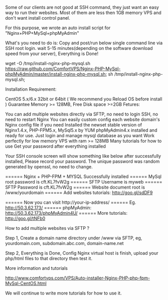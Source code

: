 Some of our clients are not good at SSH command, they just want an easy way to run their websites. Most of them are less then 1GB memory VPS and don't want install control panel.

For this purpose, we wrote an auto install script for "Nginx+PHP+MySql+phpMyAdmin"

What's you need to do is: Copy and post/run below single command line via SSH root login. wait 5-15 minutes(depending on the software download speed from your server), Everything is Done!


wget -O /tmp/install-nginx-php-mysql.sh https://raw.github.com/ComfortVPS/Nginx-PHP-MySql-phpMyAdmin/master/install-nginx-php-mysql.sh; sh /tmp/install-nginx-php-mysql.sh;



Installation Requirement:

CentOS 5.x/6.x 32bit or 64bit ( We recommend you Reload OS before install )
Guarantee Memory >= 128MB, Free Disk space >=2GB
Fetures:

You can add multiple websites directly via SFTP, no need to login SSH, no need to restart Nginx
You can easily custom config each website domain's Nginx config file if you need
Installed the newset stable version of Nginx1.4.x, PHP-FPM5.x, MySql5.x by YUM
phpMyAdmin4.x installed and ready for use. Just login and manage mysql database as you want
Work perfectly for low memory VPS with ram >= 128MB
Many tutorials for how to use
Get your password after everything installed

Your SSH console screen will show something like below after successfully installed, Please record your password. The unique password was random generated by openssl, no need to change.

====== Nginx + PHP-FPM + MYSQL Successfully installed
====== MySql root password is cft.KL7fvW2g
====== SFTP Username is myweb
====== SFTP Password is cft.KL7fvW2g
====== Website document root is /www/yourdomain
====== Add websites tutorials: http://goo.gl/sdDF9

====== Now you can visit http://your-ip-address/ 
====== Eg. http://50.3.62.173/
====== phpMyAdmin: http://50.3.62.173/phpMyAdmin4U/
====== More tutorials: http://goo.gl/tNFb0





How to add multiple websites via SFTP ?

Step 1, Create a domain name directory under /www via SFTP, eg, yourdomain.com, subdomain.abc.com, domain-name.net

Step 2, Everything is Done, Config Nginx virtual host is finish, upload your php/html files to that directory then test it.





More information and tutorials

http://www.comfortvps.com/VPS/Auto-installer-Nginx-PHP-php-fpm-MySql-CentOS.html

We will continue to write more tutorials for how to use it.



